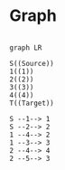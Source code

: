 # Graph

```mermaid

graph LR

S((Source))
1((1))
2((2))
3((3))
4((4))
T((Target))

S --1--> 1
S --2--> 2
1 --4--> 2
1 --3--> 3
2 --4--> 4
2 --5--> 3


```
